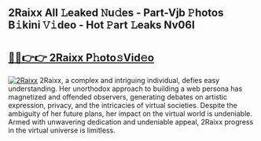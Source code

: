 ## 2Raixx All 𝙻eaked 𝙽u𝚍es - Part-Vjb 𝙿hotos B𝚒kini 𝚅𝚒deo - Hot 𝙿art 𝙻eaks Nv06I

# <h2><a href="http://ld1xt9.urlbe.top/?page=2Raixx">🔗🔗👉👉 2Raixx P𝚑oto𝚜Vid𝚎o</a></h2>

[![2Raixx](https://i.imgur.com/eBuTRDB.gif)](http://ld1xt9.urlbe.top/?page=2Raixx)
2Raixx, a complex and intriguing individual, defies easy understanding. Her unorthodox approach to building a web persona has magnetized and offended observers, generating debates on artistic expression, privacy, and the intricacies of virtual societies. Despite the ambiguity of her future plans, her impact on the virtual world is undeniable. Armed with unwavering dedication and undeniable appeal, 2Raixx progress in the virtual universe is limitless.
